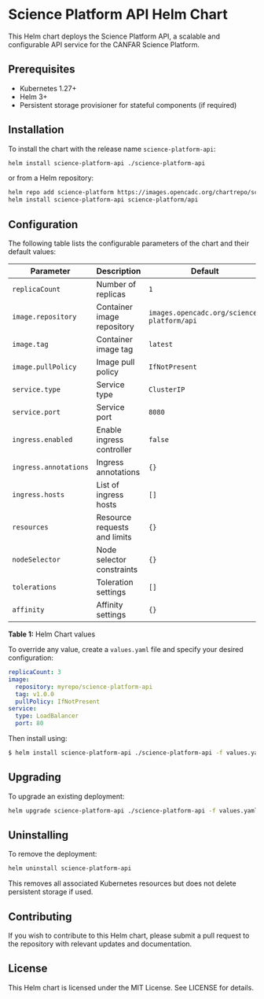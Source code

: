 # Science Platform API Helm Chart

This Helm chart deploys the Science Platform API, a scalable and configurable API service for the CANFAR Science Platform.

## Prerequisites

- Kubernetes 1.27+
- Helm 3+
- Persistent storage provisioner for stateful components (if required)

## Installation

To install the chart with the release name `science-platform-api`:

```bash
helm install science-platform-api ./science-platform-api
```

or from a Helm repository:

```bash
helm repo add science-platform https://images.opencadc.org/chartrepo/science-platform
helm install science-platform-api science-platform/api
```

## Configuration

The following table lists the configurable parameters of the chart and their default values:

| Parameter | Description | Default |
|-----------|-------------|---------|
| `replicaCount` | Number of replicas | `1` |
| `image.repository` | Container image repository | `images.opencadc.org/science-platform/api` |
| `image.tag` | Container image tag | `latest` |
| `image.pullPolicy` | Image pull policy | `IfNotPresent` |
| `service.type` | Service type | `ClusterIP` |
| `service.port` | Service port | `8080` |
| `ingress.enabled` | Enable ingress controller | `false` |
| `ingress.annotations` | Ingress annotations | `{}` |
| `ingress.hosts` | List of ingress hosts | `[]` |
| `resources` | Resource requests and limits | `{}` |
| `nodeSelector` | Node selector constraints | `{}` |
| `tolerations` | Toleration settings | `[]` |
| `affinity` | Affinity settings | `{}` |

**Table 1:** Helm Chart values

To override any value, create a `values.yaml` file and specify your desired configuration:

```yaml
replicaCount: 3
image:
  repository: myrepo/science-platform-api
  tag: v1.0.0
  pullPolicy: IfNotPresent
service:
  type: LoadBalancer
  port: 80
```

Then install using:

```bash
$ helm install science-platform-api ./science-platform-api -f values.yaml
```

## Upgrading

To upgrade an existing deployment:

```bash
helm upgrade science-platform-api ./science-platform-api -f values.yaml
````

## Uninstalling

To remove the deployment:

```bash
helm uninstall science-platform-api
```

This removes all associated Kubernetes resources but does not delete persistent storage if used.

## Contributing

If you wish to contribute to this Helm chart, please submit a pull request to the repository with relevant updates and documentation.

## License

This Helm chart is licensed under the MIT License. See LICENSE for details.